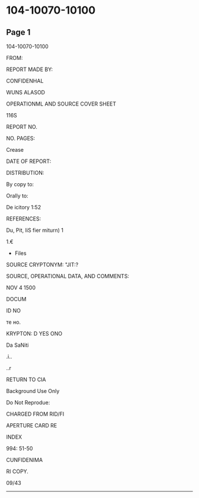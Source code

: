 # 104-10070-10100

## Page 1

104-10070-10100

FROM:

REPORT MADE BY:

CONFIDENHAL

WUNS ALASOD

OPERATIONML AND SOURCE COVER SHEET

116S

REPORT NO.

NO. PAGES:

Crease

DATE OF REPORT:

DISTRIBUTION:

By copy to:

Orally to:

De icitory 1:52

REFERENCES:

Du, Pit, IiS fier miturn) 1

1.€

- Files

SOURCE CRYPTONYM: "JIT:?

SOURCE, OPERATIONAL DATA, AND COMMENTS:

NOV 4 1500

DOCUM

ID NO

те но.

KRYPTON: D YES ONO

Da SaNiti

.i..

..r

RETURN TO CIA

Background Use Only

Do Not Reprodue:

CHARGED FROM RID/FI

APERTURE CARD RE

INDEX

994: 51-50

CUNFIDENIMA

RI COPY.

09/43

---


